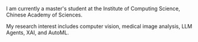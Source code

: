 I am currently a master's student at the Institute of Computing Science, Chinese Academy of Sciences.

My research interest includes computer vision, medical image analysis, LLM Agents, XAI, and AutoML.